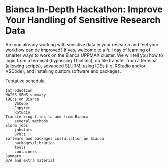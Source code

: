 # Bianca In-Depth Hackathon: Improve Your Handling of Sensitive Research Data

Are you already working with sensitive data in your research and feel your workflow can be improved? If yes, welcome to a full day of learning of smarter ways to work on the Bianca UPPMAX cluster. We will tell you how to login from a terminal (bypassing ThinLinc), do file transfer from a terminal (allowing scripts), advanced SLURM, using IDEs (i.e. RStudio and/or VSCode), and installing custom software and packages.

Tentative schedule

    Introduction
    NAISS-SENS summary
    IDE:s on Bianca
        VSCode
        Jupyter
        RStudio
    Transferring files to and from Bianca
        several methods 
    Slurm jobs
        jobstats
        GPU:s
    Software and packages installation on Bianca
        packages/libraries
        tools
        containers
    Summary
    Q/A and extra material
